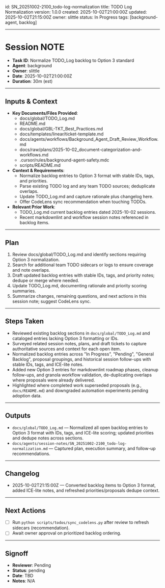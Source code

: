 ##

id: SN_20251002-2100_todo-log-normalization
title: TODO Log Normalization
version: 1.0.0
created: 2025-10-02T21:00:00Z
updated: 2025-10-02T21:15:00Z
owner: slittle
status: In Progress
tags: [background-agent, backlog]

---

# Session NOTE

- **Task ID**: Normalize TODO_Log backlog to Option 3 standard
- **Agent**: background
- **Owner**: slittle
- **Date**: 2025-10-02T21:00:00Z
- **Duration**: 30m (est)

---

## Inputs & Context

- **Key Documents/Files Provided**:
  - docs/global/TODO_Log.md
  - README.md
  - docs/global/GBL-TKT_Best_Practices.md
  - docs/templates/linear/ticket-template.md
  - docs/agents/workflows/Background_Agent_Draft_Review_Workflow.md
  - docs/raw/plans/2025-10-02_document-categorization-and-workflows.md
  - .cursor/rules/background-agent-safety.mdc
  - scripts/README.md
- **Context & Requirements**:
  - Normalize backlog entries to Option 3 format with stable IDs, tags, and priorities.
  - Parse existing TODO log and any team TODO sources; deduplicate overlaps.
  - Update TODO_Log.md and capture rationale plus changelog here.
  - Offer CodeLens sync recommendation when touching TODOs.
- **Relevant Prior Work**:
  - TODO_Log.md current backlog entries dated 2025-10-02 sessions.
  - Recent markdownlint and workflow session notes referenced in backlog items.

---

## Plan

1. Review docs/global/TODO_Log.md and identify sections requiring Option 3 normalization.
2. Search for additional team TODO sidecars or logs to ensure coverage and note overlaps.
3. Draft updated backlog entries with stable IDs, tags, and priority notes; dedupe or merge where needed.
4. Update TODO_Log.md, documenting rationale and priority scoring summaries.
5. Summarize changes, remaining questions, and next actions in this session note; suggest CodeLens sync.

---

## Steps Taken

- Reviewed existing backlog sections in `docs/global/TODO_Log.md` and cataloged entries lacking Option 3 formatting or IDs.
- Surveyed related session notes, plans, and draft tickets to capture authoritative sources and context for each open item.
- Normalized backlog entries across "In Progress", "Pending", "General Backlog", proposal groupings, and historical session follow-ups with stable IDs, tags, and ICE-lite notes.
- Added new Option 3 entries for markdownlint roadmap phases, cleanup follow-ups, and granola workflow validation, de-duplicating overlaps where proposals were already delivered.
- Highlighted where completed work superseded proposals (e.g., `docs/README.md`) and downgraded automation experiments pending adoption data.

---

## Outputs

- `docs/global/TODO_Log.md` — Normalized all open backlog entries to Option 3 format with IDs, tags, and ICE-lite scoring; updated priorities and dedupe notes across sections.
- `docs/agents/session-notes/SN_20251002-2100_todo-log-normalization.md` — Captured plan, execution summary, and follow-up recommendations.

---

## Changelog

- 2025-10-02T21:15:00Z — Converted backlog items to Option 3 format, added ICE-lite notes, and refreshed priorities/proposals dedupe context.

---

## Next Actions

- [ ] Run `python scripts/todos/sync_codelens.py` after review to refresh sidecars (recommendation).
- [ ] Await owner approval on prioritized backlog ordering.

---

## Signoff

- **Reviewer**: Pending
- **Status**: pending
- **Date**: TBD
- **Notes**: N/A
